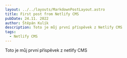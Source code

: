 ```yaml
---
layout: ../../layouts/MarkdownPostLayout.astro
title: First post from Netlify CMS
pubDate: 24.11. 2022
author: Štěpán Kulík
description: Toto je můj první příspěvek z Netlify CMS
tags:
  - Netlify CMS
---
```

Toto je můj první příspěvek z netlify CMS